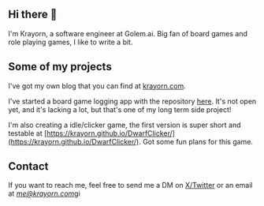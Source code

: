 ## Hi there 👋

I'm Krayorn, a software engineer at Golem.ai. Big fan of board games and role playing games, I like to write a bit.

## Some of my projects

I've got my own blog that you can find at [krayorn.com](https://krayorn.com).

I've started a board game logging app with the repository [here](https://github.com/Krayorn/bg_log). It's not open yet, and it's lacking a lot, but that's one of my long term side project!

I'm also creating a idle/clicker game, the first version is super short and testable at [https://krayorn.github.io/DwarfClicker/](https://krayorn.github.io/DwarfClicker/). Got some fun plans for this game.



## Contact

If you want to reach me, feel free to send me a DM on [X/Twitter](https://x.com/Krayorn) or an email at *me@krayorn.com*gi
